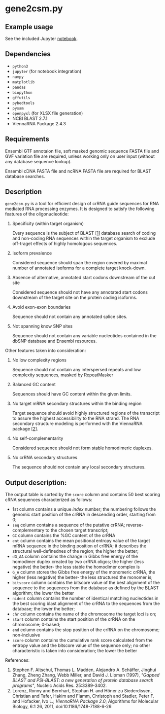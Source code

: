 gene2csm.py
==================

## Example usage

See the included Jupyter [notebook](./gene2csm.ipynb).

## Dependencies

* `python3`
* `jupyter` (for notebook integration)
* `numpy`
* `matplotlib`
* `pandas`
* `biopython`
* `gffutils`
* `pybedtools`
* `pysam`
* `openpyxl` (for XLSX file generation)
* NCBI BLAST 2.7.1
* ViennaRNA Package 2.4.3

## Requirements

Ensembl GTF annotaion file, soft masked genomic sequence FASTA file and GVF
variation file are required, unless working only on user input (without any
database sequence lookup). 


Ensembl cDNA FASTA file and ncRNA FASTA file are required for BLAST database
searches.

## Description

`gene2csm.py` is a tool for efficient design of crRNA guide sequences for RNA mediated RNA processing enzymes. It is designed to satisfy the following features of the oligonucleotide:

1. Specificity (within target organism)

   Every sequence is the subject of BLAST \[[1](#r1)\] database search of coding and non-coding RNA sequences within the target organism to exclude off-traget effects of highly homologous sequences.

1. Isoform prevalence

   Considered sequence should span the region covered by maximal number of annotated isoforms for a complete target knock-down.

1. Absence of alternative, annotated start codons downstream of the cut site

   Considered sequence should not have any annotated start codons downstream of the target site on the protein coding isoforms.

1. Avoid exon-exon boundaries

   Sequence should not contain any annotated splice sites.

1. Not spanning know SNP sites

   Sequence should not contain any variable nucleotides contained in the dbSNP database and Ensembl resources.


Other features taken into consideration:

1. No low complexity regions

   Sequence should not contain any interspersed repeats and low complexity sequences, masked by RepeatMasker

1. Balanced GC content

   Sequences should have GC content within the given limits.

1. No target mRNA secondary structures within the binding region

   Target sequence should avoid highly structured regions of the transcript to assure the highest accessibility to the RNA strand. The RNA secondary structure modeling is performed with the ViennaRNA package \[[2](#r2)\].

1. No self-complementarity

   Considered sequence should not form stable homodimeric duplexes.

1. No crRNA secondary structures

   The sequence should not contain any local secondary structures.


## Output description:

The output table is sorted by the `score` column and contains 50 best scoring cRNA sequences characterized as follows:

* 1st column contains a unique _index_ number; the numbering follows the genomic start position of the crRNA in descending order, starting from 0;
* `seq` column contains a sequence of the putative crRNA; reverse-complementary to the chosen target transcript;
* `GC` column contains the %GC content of the crRNA
* `ent` column contains the mean positional entropy value of the target mRNA sequence in the binding position of crRNA; it describes the structural well-definednes of the region; the higher the better;
* `dG_AA` column contains the change in Gibbs free energy of the homodimer duplex created by two crRNA oligos; the higher (less negative) the better- the less stable the homodimer complex is
* `G_A` column stores the Gibbs free energy of the monomeric crRNA, the higher (less negative) the better- the less structured the monomer is;
* `bitscore` column contains the bitscore value of the best alignment of the sequence to the sequences from the database as defined by the BLAST algorithm; the lower the better
* `nident` column contains the number of identical matching nucleotides in the best scoring blast alignment of the crRNA to the sequences from the database; the lower the better;
* `chr` column contains the name of the chromosome the target loci is on;
* `start` column contains the start position of the crRNA on the chromosome; 0-based;
* `end` column contains the stop position of the crRNA on the chromosome;
non-inclusive
* `score` column contains the cumulative rank score calculated from the entropy value and the bitscore value of the sequence only; no other characteristic is taken into consideration; the lower the better 


References:
1. <a name="r1"></a>Stephen F. Altschul, Thomas L. Madden, Alejandro A. Schäffer, Jinghui Zhang, Zheng Zhang, Webb Miller, and David J. Lipman (1997), _"Gapped BLAST and PSI-BLAST: a new generation of protein database search programs"_, Nucleic Acids Res. 25:3389-3402.
2. <a name="r2"></a>Lorenz, Ronny and Bernhart, Stephan H. and Höner zu Siederdissen, Christian and Tafer, Hakim and Flamm, Christoph and Stadler, Peter F. and Hofacker, Ivo L.; _ViennaRNA Package 2.0_; Algorithms for Molecular Biology, 6:1 26, 2011, doi:10.1186/1748-7188-6-26
